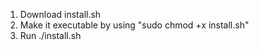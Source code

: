 1. Download install.sh
2. Make it executable by using "sudo chmod +x install.sh"
3. Run ./install.sh
